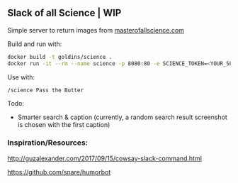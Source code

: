 ## Slack of all Science | WIP

Simple server to return images from [masterofallscience.com](https://masterofallscience.com)

Build and run with:

```sh
docker build -t goldins/science .
docker run -it --rm --name science -p 8080:80 -e SCIENCE_TOKEN=<YOUR_SLACK_TOKEN> goldins/science:latest
```

Use with:
```
/science Pass the Butter
```

Todo:
* Smarter search & caption (currently, a random search result screenshot is chosen with the first caption)

### Inspiration/Resources:

http://guzalexander.com/2017/09/15/cowsay-slack-command.html

https://github.com/snare/humorbot

